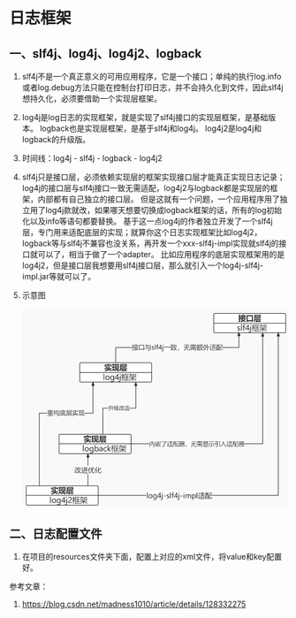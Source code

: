 # 日志框架

## 一、slf4j、log4j、log4j2、logback
1. slf4j不是一个真正意义的可用应用程序，它是一个接口；单纯的执行log.info或者log.debug方法只能在控制台打印日志，并不会持久化到文件，因此slf4j想持久化，必须要借助一个实现层框架。
2. log4j是log日志的实现框架，就是实现了slf4j接口的实现层框架，是基础版本。
   logback也是实现层框架，是基于slf4j和log4j。
   log4j2是log4j和logback的升级版。
3. 时间线：log4j - slf4j - logback - log4j2
4. slf4j只是接口层，必须依赖实现层的框架实现接口层才能真正实现日志记录；log4j的接口层与slf4j接口一致无需适配，log4j2与logback都是实现层的框架，内部都有自己独立的接口层。
   但是这就有一个问题，一个应用程序用了独立用了log4j款就改，如果哪天想要切换成logback框架的话，所有的log初始化以及info等语句都要替换。
   基于这一点log4j的作者独立开发了一个slf4j层，专门用来适配底层的实现；就算你这个日志实现框架比如log4j2，logback等与slf4j不兼容也没关系，再开发一个xxx-slf4j-impl实现就slf4j的接口就可以了，相当于做了一个adapter。
   比如应用程序的底层实现框架用的是log4j2，但是接口层我想要用slf4j接口层，那么就引入一个log4j-slf4j-impl.jar等就可以了。
5. 示意图

   ![日志框架关系](./fig/log.png)

## 二、日志配置文件
1. 在项目的resources文件夹下面，配置上对应的xml文件，将value和key配置好。



参考文章：
1. https://blog.csdn.net/madness1010/article/details/128332275



